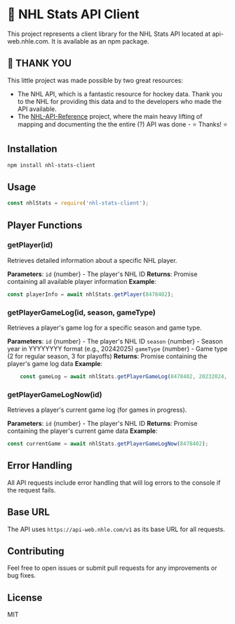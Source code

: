 # 🏒 NHL Stats API Client
This project represents a client library for the NHL Stats API located at api-web.nhle.com. It is available as an npm package.

## 🙏 THANK YOU
This little project was made possible by two great resources:
- The NHL API, which is a fantastic resource for hockey data. Thank you to the NHL for providing this data and to the developers who made the API available.
- The [NHL-API-Reference](https://github.com/Zmalski/NHL-API-Reference) project, where the main heavy lifting of mapping and documenting the the entire (?) API was done - ⭐️ Thanks! ⭐️

## Installation
```bash
npm install nhl-stats-client
```

## Usage

```javascript
const nhlStats = require('nhl-stats-client');
```

## Player Functions

### getPlayer(id)
Retrieves detailed information about a specific NHL player.

**Parameters**: 
`id` {number} - The player's NHL ID
**Returns**: Promise<Object> containing all available player information
**Example**:

```javascript
const playerInfo = await nhlStats.getPlayer(8478402);
```

### getPlayerGameLog(id, season, gameType)
Retrieves a player's game log for a specific season and game type.

**Parameters**:
`id` {number} - The player's NHL ID
`season` {number} - Season year in YYYYYYYY format (e.g., 20242025)
`gameType` {number} - Game type (2 for regular season, 3 for playoffs)
**Returns**: Promise<Object> containing the player's game log data
**Example**:

```javascript 
    const gameLog = await nhlStats.getPlayerGameLog(8478402, 20232024, 2); 
```

### getPlayerGameLogNow(id)
Retrieves a player's current game log (for games in progress).

**Parameters**:
`id` {number} - The player's NHL ID
**Returns**: Promise<Object> containing the player's current game data
**Example**:

```javascript
const currentGame = await nhlStats.getPlayerGameLogNow(8478402);
```

## Error Handling
All API requests include error handling that will log errors to the console if the request fails.

## Base URL
The API uses `https://api-web.nhle.com/v1` as its base URL for all requests.

## Contributing
Feel free to open issues or submit pull requests for any improvements or bug fixes.

## License
MIT

